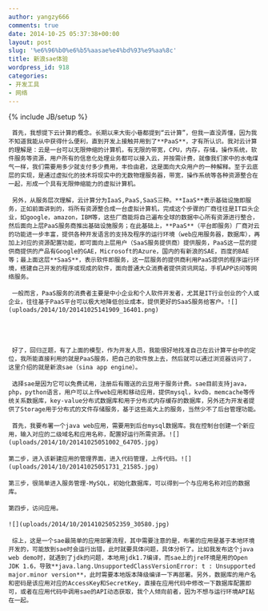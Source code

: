 ```yaml
---
author: yangzy666
comments: true
date: 2014-10-25 05:37:38+00:00
layout: post
slug: '%e6%96%b0%e6%b5%aasae%e4%bd%93%e9%aa%8c'
title: 新浪sae体验
wordpress_id: 918
categories:
- 开发工具
- 网络
---
```

{% include JB/setup %}

	 首先，我想提下云计算的概念。长期以来大街小巷都提到“云计算”，但我一直没弄懂，因为我不知道我能从中获得什么便利，直到开发上接触并用到了**PaaS**，才有所认识。我对云计算的理解是：云是一台可以无限伸缩的计算机，有无限的带宽，CPU，内存，存储，操作系统，软件服务等资源，用户所有的信息化处理业务都可以接入云，并按需计费，就像我们家中的水电煤气一样，我们需要用多少就支付多少费用，丰俭由君，这是面向大众用户的一种解释。至于云底层的实现，是通过虚拟化的技术将现实中的无数物理服务器，带宽，操作系统等各种资源整合在一起，形成一个具有无限伸缩能力的虚拟计算机。

	 另外，从服务层次理解，云计算分为IaaS,PaaS,SaaS三种。**IaaS**表示基础设施即服务，正如前面讲到的，将所有资源整合成一台虚拟计算机，完成这个步骤的厂商往往是IT巨头企业，如google，amazon，IBM等，这些厂商能将自己遍布全球的数据中心所有资源进行整合，然后面向上层PaaS服务商推出基础设施服务；在此基础上，**PaaS**（平台即服务）厂商对云的功能进一步丰富，提供各种开发语言的支持及程序的运行环境（web应用服务器，数据库），再加上对应的资源配置功能，即可面向上层用户（SaaS服务提供商）提供服务，PaaS这一层的提供商提供的产品有Google的GAE，Microsoft的Azure，国内的有新浪的SAE，百度的BAE等；最上面这层**SaaS**，表示软件即服务，这一层服务的提供商利用PaaS提供的程序运行环境，搭建自己开发的程序或现成的软件，面向普通大众消费者提供资讯网站，手机APP访问等网络服务。

	 一般而言，PaaS服务的消费者主要是中小企业和个人软件开发者，尤其是IT行业创业的个人或企业，往往基于PaaS平台可以极大地降低创业成本，提供更好的SaaS服务给客户。![](uploads/2014/10/20141025141909_16401.png)

	  


	 好了，回归正题，有了上面的模型，作为开发人员，我能很好地找准自己在云计算平台中的定位，我所能直接利用的就是PaaS服务，把自己的软件放上去，然后就可以通过浏览器访问了，这里介绍的就是新浪sae（sina app engine）。

	 选择sae是因为它可以免费试用，注册后有赠送的云豆用于服务计费。sae目前支持java，php，python语言，用户可以上传web应用和移动应用，提供mysql，kvdb，memcache等传统关系数据库，key-value分布式数据库和用于分布式内存缓存的数据库，另外还为开发者提供了Storage用于分布式的文件存储服务，基于这些高大上的服务，当然少不了后台管理功能。

	 首先，我要布署一个java web应用，需要用到后台mysql数据库。我在控制台创建一个新应用，输入对应的二级域名和应用名称，配置好运行所需资源。![](uploads/2014/10/20141025051002_64705.jpg)

	第二步，进入该新建应用的管理界面，进入代码管理，上传代码。![](uploads/2014/10/20141025051731_21585.jpg)

	第三步，很简单进入服务管理-MySQL，初始化数据库，可以得到一个与应用名称对应的数据库。

	第四步，访问应用。

	![](uploads/2014/10/20141025052359_30580.jpg)

	 综上，这是一个sae最简单的应用部署流程，其中需要注意的是，布署的应用是基于本地环境开发的，可能放到sae时会运行出错，此时就要具体问题，具体分析了。比如我发布这个java web demo时，就遇到了jdk的问题，本地用jdk1.7编译，而sae上的jre环境是用的Open JDK 1.6，导致**java.lang.UnsupportedClassVersionError: t : Unsupported major.minor version**，此时需要本地版本降级编译一下再部署。另外，数据库的用户名和密码是该应用对应的AccessKey和SecretKey，直接在应用代码中修改一下数据库配置即可，或者在应用代码中调用sae的API动态获取，我个人倾向前者，因为不想与运行环境API粘在一起。

	  


	  


	  


	  

